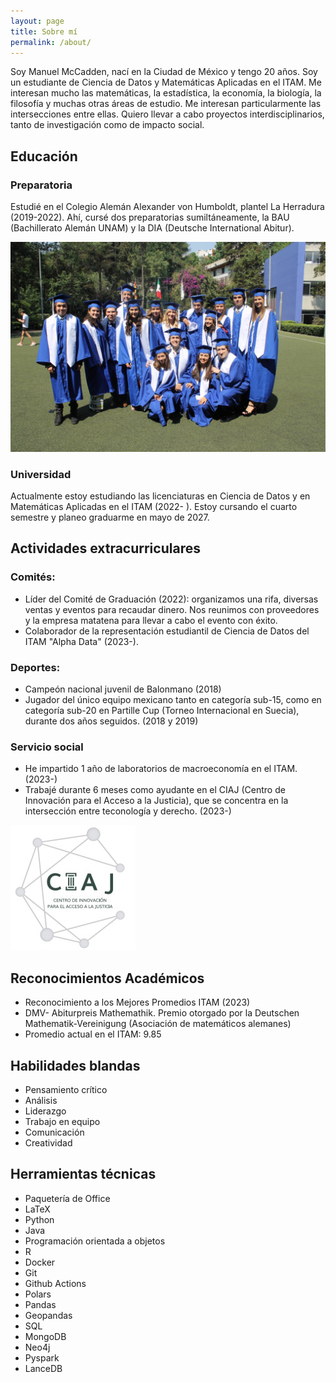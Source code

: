 ```yaml
---
layout: page
title: Sobre mí
permalink: /about/
---
```


Soy Manuel McCadden, nací en la Ciudad de México y tengo 20 años. Soy un estudiante de Ciencia de Datos y Matemáticas Aplicadas en el ITAM. Me interesan mucho las matemáticas, la estadística, la economía, la biología, la filosofía y muchas otras áreas de estudio. Me interesan particularmente las intersecciones entre ellas. Quiero llevar a cabo proyectos interdisciplinarios, tanto de investigación como de impacto social.

## Educación

### Preparatoria
Estudié en el Colegio Alemán Alexander von Humboldt, plantel La Herradura (2019-2022). Ahí, cursé dos preparatorias sumiltáneamente, la BAU (Bachillerato Alemán UNAM) y la DIA (Deutsche International Abitur).

![Graduado del Colegio Alemán](foto1.jpg)

### Universidad
Actualmente estoy estudiando las licenciaturas en Ciencia de Datos y en Matemáticas Aplicadas en el ITAM (2022- ). Estoy cursando el cuarto semestre y planeo graduarme en mayo de 2027.

## Actividades extracurriculares

### Comités:
* Líder del Comité de Graduación (2022): organizamos una rifa, diversas ventas y eventos para recaudar dinero. Nos reunimos con proveedores y la empresa matatena para llevar a cabo el evento con éxito.
* Colaborador de la representación estudiantil de Ciencia de Datos del ITAM "Alpha Data" (2023-).

### Deportes: 
* Campeón nacional juvenil de Balonmano (2018)
* Jugador del único equipo mexicano tanto en categoría sub-15, como en categoría sub-20 en Partille Cup (Torneo Internacional en Suecia), durante dos años seguidos. (2018 y 2019)

### Servicio social
* He impartido 1 año de laboratorios de macroeconomía en el ITAM. (2023-)
* Trabajé durante 6 meses como ayudante en el CIAJ (Centro de Innovación para el Acceso a la Justicia), que se concentra en la intersección entre teconología y derecho. (2023-)

![CIAJ](foto2.jpeg)

## Reconocimientos Académicos

* Reconocimiento a los Mejores Promedios ITAM (2023)
* DMV- Abiturpreis Mathemathik. Premio otorgado por la Deutschen Mathematik-Vereinigung (Asociación de matemáticos alemanes)
* Promedio actual en el ITAM: 9.85

## Habilidades blandas

* Pensamiento crítico
* Análisis
* Liderazgo
* Trabajo en equipo
* Comunicación
* Creatividad

## Herramientas técnicas

* Paquetería de Office
* LaTeX
* Python
* Java
* Programación orientada a objetos
* R
* Docker
* Git
* Github Actions
* Polars
* Pandas
* Geopandas
* SQL
* MongoDB
* Neo4j
* Pyspark
* LanceDB